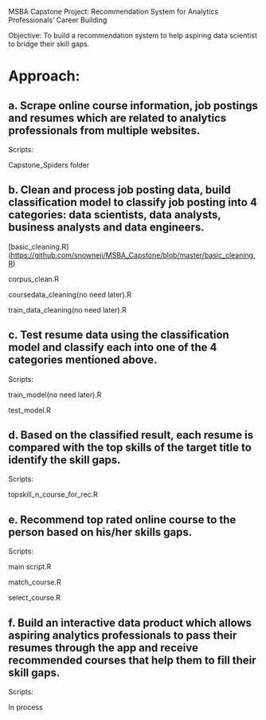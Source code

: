MSBA Capstone Project: Recommendation System for Analytics Professionals’ Career Building


Objective:
To build a recommendation system to help aspiring data scientist to bridge their skill gaps.


# Approach:

## a. Scrape online course information, job postings and resumes which are related to analytics professionals from multiple websites.

Scripts:

Capstone_Spiders folder


## b. Clean and process job posting data, build classification model to classify job posting into 4 categories: data scientists, data analysts, business analysts and data engineers.


[basic_cleaning.R] (https://github.com/snowneji/MSBA_Capstone/blob/master/basic_cleaning.R)

corpus_clean.R

coursedata_cleaning(no need later).R

train_data_cleaning(no need later).R

## c. Test resume data using the classification model and classify each into one of the 4 categories mentioned above.

Scripts:

train_model(no need later).R

test_model.R

## d. Based on the classified result, each resume is compared with the top skills of the target title to identify the skill gaps.

Scripts:

topskill_n_course_for_rec.R

## e. Recommend top rated online course to the person based on his/her skills gaps.

Scripts:

main script.R

match_course.R

select_course.R

## f. Build an interactive data product which allows aspiring analytics professionals to pass their resumes through the app and receive recommended courses that help them to fill their skill gaps.

Scripts:

In process




